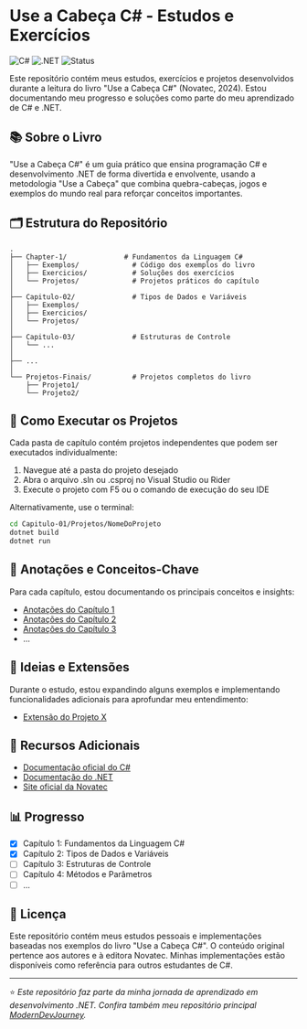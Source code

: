 # Use a Cabeça C# - Estudos e Exercícios

![C#](https://img.shields.io/badge/C%23-10.0-239120)
![.NET](https://img.shields.io/badge/.NET-8.0-512BD4)
![Status](https://img.shields.io/badge/Status-Em%20Andamento-yellow)

Este repositório contém meus estudos, exercícios e projetos desenvolvidos durante a leitura do livro "Use a Cabeça C#" (Novatec, 2024). Estou documentando meu progresso e soluções como parte do meu aprendizado de C# e .NET.

## 📚 Sobre o Livro

"Use a Cabeça C#" é um guia prático que ensina programação C# e desenvolvimento .NET de forma divertida e envolvente, usando a metodologia "Use a Cabeça" que combina quebra-cabeças, jogos e exemplos do mundo real para reforçar conceitos importantes.

## 🗂️ Estrutura do Repositório

```
.
├── Chapter-1/              # Fundamentos da Linguagem C#
│   ├── Exemplos/             # Código dos exemplos do livro
│   ├── Exercicios/           # Soluções dos exercícios
│   └── Projetos/             # Projetos práticos do capítulo
│
├── Capitulo-02/              # Tipos de Dados e Variáveis
│   ├── Exemplos/
│   ├── Exercicios/
│   └── Projetos/
│
├── Capitulo-03/              # Estruturas de Controle
│   └── ...
│
├── ...
│
└── Projetos-Finais/          # Projetos completos do livro
    ├── Projeto1/
    └── Projeto2/
```

## 🚀 Como Executar os Projetos

Cada pasta de capítulo contém projetos independentes que podem ser executados individualmente:

1. Navegue até a pasta do projeto desejado
2. Abra o arquivo .sln ou .csproj no Visual Studio ou Rider
3. Execute o projeto com F5 ou o comando de execução do seu IDE

Alternativamente, use o terminal:

```bash
cd Capitulo-01/Projetos/NomeDoProjeto
dotnet build
dotnet run
```

## 📝 Anotações e Conceitos-Chave

Para cada capítulo, estou documentando os principais conceitos e insights:

- [Anotações do Capítulo 1](./Capitulo-01/README.md)
- [Anotações do Capítulo 2](./Capitulo-02/README.md)
- [Anotações do Capítulo 3](./Capitulo-03/README.md)
- ...

## 🧠 Ideias e Extensões

Durante o estudo, estou expandindo alguns exemplos e implementando funcionalidades adicionais para aprofundar meu entendimento:

- [Extensão do Projeto X](./Projetos-Finais/ProjetoX-Estendido/)


## 🔗 Recursos Adicionais

- [Documentação oficial do C#](https://docs.microsoft.com/pt-br/dotnet/csharp/)
- [Documentação do .NET](https://docs.microsoft.com/pt-br/dotnet/)
- [Site oficial da Novatec](https://www.novatec.com.br/)

## 📊 Progresso

- [x] Capítulo 1: Fundamentos da Linguagem C#
- [x] Capítulo 2: Tipos de Dados e Variáveis
- [ ] Capítulo 3: Estruturas de Controle
- [ ] Capítulo 4: Métodos e Parâmetros
- [ ] ...

## 📄 Licença

Este repositório contém meus estudos pessoais e implementações baseadas nos exemplos do livro "Use a Cabeça C#". O conteúdo original pertence aos autores e à editora Novatec. Minhas implementações estão disponíveis como referência para outros estudantes de C#.

---

⭐ *Este repositório faz parte da minha jornada de aprendizado em desenvolvimento .NET. Confira também meu repositório principal [ModernDevJourney](https://github.com/seu-usuario/ModernDevJourney).*

